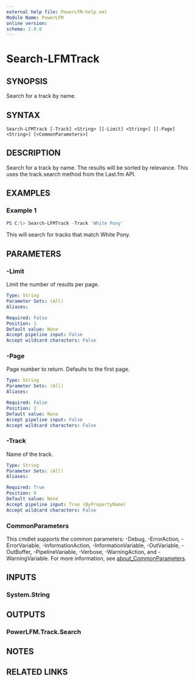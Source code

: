 ```yaml
---
external help file: PowerLFM-help.xml
Module Name: PowerLFM
online version:
schema: 2.0.0
---
```


# Search-LFMTrack

## SYNOPSIS
Search for a track by name.

## SYNTAX

```
Search-LFMTrack [-Track] <String> [[-Limit] <String>] [[-Page] <String>] [<CommonParameters>]
```

## DESCRIPTION
Search for a track by name. The results will be sorted by relevance. This uses the track.search method from the Last.fm API.

## EXAMPLES

### Example 1
```powershell
PS C:\> Search-LFMTrack -Track 'White Pony'
```

This will search for tracks that match White Pony.

## PARAMETERS

### -Limit
Limit the number of results per page.

```yaml
Type: String
Parameter Sets: (All)
Aliases:

Required: False
Position: 1
Default value: None
Accept pipeline input: False
Accept wildcard characters: False
```

### -Page
Page number to return. Defaults to the first page.

```yaml
Type: String
Parameter Sets: (All)
Aliases:

Required: False
Position: 2
Default value: None
Accept pipeline input: False
Accept wildcard characters: False
```

### -Track
Name of the track.

```yaml
Type: String
Parameter Sets: (All)
Aliases:

Required: True
Position: 0
Default value: None
Accept pipeline input: True (ByPropertyName)
Accept wildcard characters: False
```

### CommonParameters
This cmdlet supports the common parameters: -Debug, -ErrorAction, -ErrorVariable, -InformationAction, -InformationVariable, -OutVariable, -OutBuffer, -PipelineVariable, -Verbose, -WarningAction, and -WarningVariable. For more information, see [about_CommonParameters](http://go.microsoft.com/fwlink/?LinkID=113216).

## INPUTS

### System.String

## OUTPUTS

### PowerLFM.Track.Search

## NOTES

## RELATED LINKS
